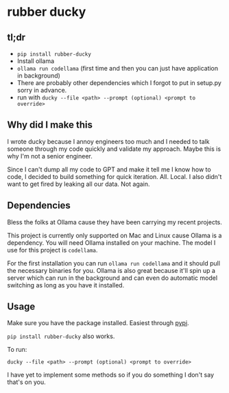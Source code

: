 # rubber ducky

## tl;dr
- `pip install rubber-ducky`
- Install ollama
- `ollama run codellama` (first time and then you can just have application in background)
- There are probably other dependencies which I forgot to put in setup.py sorry in advance.
- run with `ducky --file <path> --prompt (optional) <prompt to override>`

## Why did I make this 

I wrote ducky because I annoy engineers too much and I needed to talk someone through my code quickly and validate my approach. Maybe this is why I'm not a senior engineer.

Since I can't dump all my code to GPT and make it tell me I know how to code, I decided to build something for quick iteration. All. Local. I also didn't want to get fired by leaking all our data. Not again.

## Dependencies
Bless the folks at Ollama cause they have been carrying my recent projects.

This project is currently only supported on Mac and Linux cause Ollama is a dependency.
You will need Ollama installed on your machine. The model I use for this project is `codellama`. 

For the first installation you can run `ollama run codellama` and it should pull the necessary binaries for you. Ollama is also great because it'll spin up a server which can run in the background and can even do automatic model switching as long as you have it installed.

## Usage
Make sure you have the package installed. Easiest through [pypi](https://pypi.org/project/rubber-ducky/). 

`pip install rubber-ducky` also works.

To run:

`ducky --file <path> --prompt (optional) <prompt to override>`

I have yet to implement some methods so if you do something I don't say that's on you.
